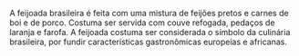 A feijoada brasileira é feita com uma mistura de feijões pretos e carnes de boi e de porco. Costuma ser servida com couve refogada, pedaços de laranja e farofa. A feijoada costuma ser considerada o símbolo da culinária brasileira, por fundir características gastronômicas europeias e africanas.
